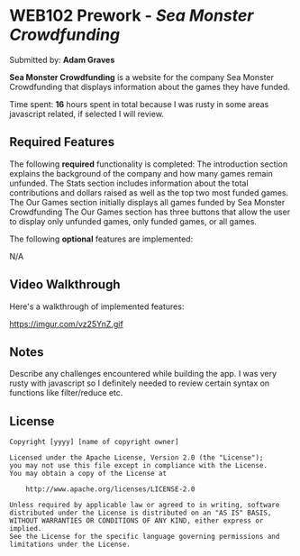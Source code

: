 # WEB102 Prework - *Sea Monster Crowdfunding*

Submitted by: **Adam Graves**

**Sea Monster Crowdfunding** is a website for the company Sea Monster Crowdfunding that displays information about the games they have funded.

Time spent: **16** hours spent in total because I was rusty in some areas javascript related, if selected I will review.

## Required Features

The following **required** functionality is completed:
The introduction section explains the background of the company and how many games remain unfunded.
The Stats section includes information about the total contributions and dollars raised as well as the top two most funded games.
The Our Games section initially displays all games funded by Sea Monster Crowdfunding
The Our Games section has three buttons that allow the user to display only unfunded games, only funded games, or all games.

The following **optional** features are implemented:

N/A

## Video Walkthrough

Here's a walkthrough of implemented features:

https://imgur.com/vz25YnZ.gif

## Notes

Describe any challenges encountered while building the app.
I was very rusty with javascript so I definitely needed to review certain syntax on functions like filter/reduce etc.

## License

    Copyright [yyyy] [name of copyright owner]

    Licensed under the Apache License, Version 2.0 (the "License");
    you may not use this file except in compliance with the License.
    You may obtain a copy of the License at

        http://www.apache.org/licenses/LICENSE-2.0

    Unless required by applicable law or agreed to in writing, software
    distributed under the License is distributed on an "AS IS" BASIS,
    WITHOUT WARRANTIES OR CONDITIONS OF ANY KIND, either express or implied.
    See the License for the specific language governing permissions and
    limitations under the License.
